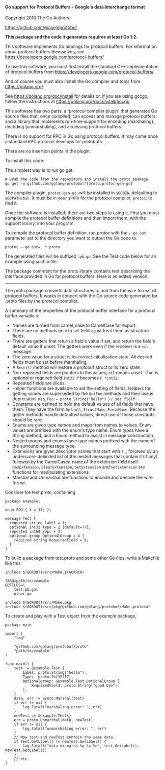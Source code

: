 #### Go support for Protocol Buffers - Google's data interchange format
Copyright 2010 The Go Authors.

https://github.com/golang/protobuf

**This package and the code it generates requires at least Go 1.2.**

This software implements Go bindings for protocol buffers. For information about protocol buffers themselves, see https://developers.google.com/protocol-buffers/

To use this software, you must first install the standard C++ implementation of protocol buffers from https://developers.google.com/protocol-buffers/

And of course you must also install the Go compiler and tools from https://golang.org/

See	https://golang.org/doc/install for details or, if you are using gccgo, follow the instructions at https://golang.org/doc/install/gccgo

This software has two parts: a 'protocol compiler plugin' that generates Go source files that, once compiled, can access and manage protocol buffers; and a library that implements run-time support for encoding (marshaling), decoding (unmarshaling), and accessing protocol buffers.

There is no support for RPC in Go using protocol buffers. It may come once a standard RPC protocol develops for protobufs.

There are no insertion points in the plugin.

To install this code:

The simplest way is to run go get.

```
# Grab the code from the repository and install the proto package.
go get -u github.com/golang/protobuf/{proto,protoc-gen-go}
```

The compiler plugin, `protoc-gen-go`, will be installed in `$GOBIN`, defaulting to `$GOPATH/bin`. It must be in your `$PATH` for the protocol compiler, `protoc`, to find it.

Once the software is installed, there are two steps to using it. First you must compile the protocol buffer definitions and then import them, with the support library, into your program.

To compile the protocol buffer definition, run protoc with the `--go_out` parameter set to the directory you want to output the Go code to.

```
protoc --go_out=. *.proto
```

The generated files will be suffixed `.pb.go`. See the Test code below for an example using such a file.


The package comment for the proto library contains text describing the interface provided in Go for protocol buffers. Here is an edited version.

------------------

The proto package converts data structures to and from the wire format of protocol buffers.  It works in concert with the Go source code generated for .proto files by the protocol compiler.

A summary of the properties of the protocol buffer interface for a protocol buffer variable `v`:

 - Names are turned from camel_case to CamelCase for export.
 - There are no methods on `v` to set fields; just treat them as structure fields.
 - There are getters that return a field's value if set, and return the field's default value if unset. The getters work even if the receiver is a `nil` message.
 - The zero value for a struct is its correct initialization state. All desired fields must be set before marshaling.
 - A `Reset()` method will restore a protobuf struct to its zero state.
 - Non-repeated fields are pointers to the values; `nil` means unset. That is, optional or required field `int32 f` becomes `F *int32`.
 - Repeated fields are slices.
 - Helper functions are available to aid the setting of fields. Helpers for getting values are superseded by the `GetFoo` methods and their use is deprecated. `msg.Foo = proto.String("hello") // set field`
 - Constants are defined to hold the default values of all fields that have them. They have the form `Default_StructName_FieldName`. Because the getter methods handle defaulted values, direct use of these constants should be rare.
 - Enums are given type names and maps from names to values. Enum values are prefixed with the enum's type name. Enum types have a String method, and a Enum method to assist in message construction.
 - Nested groups and enums have type names prefixed with the name of the surrounding message type.
 - Extensions are given descriptor names that start with `E_`, followed by an underscore-delimited list of the nested messages that contain it (if any) followed by the CamelCased name of the extension field itself. `HasExtension`, `ClearExtension`, `GetExtension` and `SetExtension` are functions for manipulating extensions.
 - Marshal and Unmarshal are functions to encode and decode the wire format.

Consider file test.proto, containing

```
package example;

enum FOO { X = 17; };

message Test {
  required string label = 1;
  optional int32 type = 2 [default=77];
  repeated int64 reps = 3;
  optional group OptionalGroup = 4 {
    required string RequiredField = 5;
  }
}
```

To build a package from test.proto and some other Go files, write a Makefile like this:
```
include $(GOROOT)/src/Make.$(GOARCH)

TARG=path/to/example
GOFILES=\
	test.pb.go\
	other.go

include $(GOROOT)/src/Make.pkg
include $(GOROOT)/src/pkg/github.com/golang/protobuf/Make.protobuf
```

To create and play with a Test object from the example package,
```
package main

import (
	"log"

	"github.com/golang/protobuf/proto"
	"path/to/example"
)

func main() {
	test := &example.Test {
		Label: proto.String("hello"),
		Type:  proto.Int32(17),
		Optionalgroup: &example.Test_OptionalGroup {
			RequiredField: proto.String("good bye"),
		},
	}
	data, err := proto.Marshal(test)
	if err != nil {
		log.Fatal("marshaling error: ", err)
	}
	newTest := &example.Test{}
	err = proto.Unmarshal(data, newTest)
	if err != nil {
		log.Fatal("unmarshaling error: ", err)
	}
	// Now test and newTest contain the same data.
	if test.GetLabel() != newTest.GetLabel() {
		log.Fatalf("data mismatch %q != %q", test.GetLabel(), newTest.GetLabel())
	}
	// etc.
}
```
